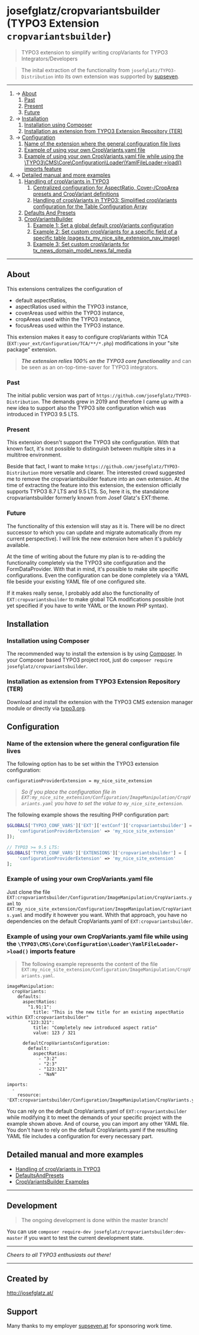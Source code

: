 # josefglatz/cropvariantsbuilder (TYPO3 Extension `cropvariantsbuilder`)

> TYPO3 extension to simplify writing cropVariants for TYPO3
> Integrators/Developers

> The inital extraction of the functionality from
> `josefglatz/TYPO3-Distribution` into its own extension was supported
> by [supseven](https://www.supseven.at/).

---

1. → [About](#about)
   1. [Past](#past)
   2. [Present](#present)
   3. [Future](#future)
2. → [Installation](#installation)
   1. [Installation using Composer](#installation-using-composer)
   2. [Installation as extension from TYPO3 Extension Repository (TER)](#installation-as-extension-from-typo3-extension-repository-ter)
3. → [Configuration](#configuration)
   1. [Name of the extension where the general configuration file lives](#name-of-the-extension-where-the-general-configuration-file-lives)
   2. [Example of using your own CropVariants.yaml file](#example-of-using-your-own-cropvariantsyaml-file)
   3. [Example of using your own CropVariants.yaml file while using the \TYPO3\CMS\Core\Configuration\Loader\YamlFileLoader->load() imports feature](#example-of-using-your-own-cropvariantsyaml-file-while-using-the-typo3cmscoreconfigurationloaderyamlfileloader-load-imports-feature)
4. → [Detailed manual and more examples](#detailed-manual-and-more-examples)
   1. [Handling of cropVariants in TYPO3](Documentation/Markdown/Images/Index.md#handling-of-cropvariants-in-typo3)
      1. [Centralized configuration for AspectRatio, Cover-/CropArea presets and CropVariant definitions](Documentation/Markdown/Images/Index.md#centralized-configuration-for-aspectratio-cover-croparea-presets-and-cropvariant-definitions)
      2. [Handling of cropVariants in TYPO3: Simplified cropVariants configuration for the Table Configuration Array](Documentation/Markdown/Images/Index.md#simplified-cropvariants-configuration-for-the-table-configuration-array)
   2. [Defaults And Presets](Documentation/Markdown/Images/DefaultsAndPresets.md)
   3. [CropVariantsBuilder](Documentation/Markdown/Images/CropVariantsBuilder.md)
      1. [Example 1: Set a global default cropVariants configuration](Documentation/Markdown/Images/CropVariantsBuilder.md#example-1-set-a-global-default-cropvariants-configuration)
      2. [Example 2: Set custom cropVariants for a specific field of a specific table (pages.tx_my_nice_site_extension_nav_image)](Documentation/Markdown/Images/CropVariantsBuilder.md#example-2-set-custom-cropvariants-for-a-specific-field-of-a-specific-table-pagestx_my_nice_site_extension_nav_image)
      3. [Example 3: Set custom cropVariants for tx_news_domain_model_news.fal_media](Documentation/Markdown/Images/CropVariantsBuilder.md#example-3-set-custom-cropvariants-for-tx_news_domain_model_newsfal_media)

---

## About

This extensions centralizes the configuration of

* default aspectRatios,
* aspectRatios used within the TYPO3 instance,
* coverAreas used within the TYPO3 instance,
* cropAreas used within the TYPO3 instance,
* focusAreas used within the TYPO3 instance.

This extension makes it easy to configure cropVariants within TCA
(`EXT:your_ext/Configuration/TCA/**/*.php`) modifications in your "site
package" extension.

> ***The extension relies 100% on the TYPO3 core functionality*** and
> can be seen as an on-top-time-saver for TYPO3 integrators.

### Past

The initial public version was part of
`https://github.com/josefglatz/TYPO3-Distribution`. The demands grew in
2019 and therefore I came up with a new idea to support also the TYPO3
site configuration which was introduced in TYPO3 9.5 LTS.

### Present

This extension doesn't support the TYPO3 site configuration. With that
known fact, it's not possible to distinguish between multiple sites in a
multitree environment.

Beside that fact, I want to make
`https://github.com/josefglatz/TYPO3-Distribution` more versatile and
clearer. The interested crowd suggested me to remove the
cropvariantsbuilder feature into an own extension. At the time of
extracting the feature into this extension, the extension officially
supports TYPO3 8.7 LTS and 9.5 LTS. So, here it is, the standalone
cropvariantsbuilder formerly known from Josef Glatz's EXT:theme.

### Future

The functionality of this extension will stay as it is. There will be no
direct successor to which you can update and migrate automatically (from
my current perspective). I will link the new extension here when it's
publicly available.

At the time of writing about the future my plan is to re-adding the
functionality completely via the TYPO3 site configuration and the
FormDataProvider. With that in mind, it's possible to make site specific
configurations. Even the configuration can be done completely via a YAML
file beside your existing YAML file of one configured site.

If it makes really sense, I probably add also the functionality of
`EXT:cropvariantsbuilder` to make global TCA modifications possible (not
yet specified if you have to write YAML or the known PHP syntax).

## Installation

### Installation using Composer

The recommended way to install the extension is by using
[Composer](https://getcomposer.org/). In your Composer based TYPO3
project root, just do `composer require josefglatz/cropvariantsbuilder`.

### Installation as extension from TYPO3 Extension Repository (TER)

Download and install the extension with the TYPO3 CMS extension manager
module or directly via
[typo3.org](https://typo3.org/extensions/repository/view/cropvariantsbuilder).

## Configuration

### Name of the extension where the general configuration file lives

The following option has to be set within the TYPO3 extension
configuration:

```
configurationProviderExtension = my_nice_site_extension
```

> *So if you place the configuration file in
> `EXT:my_nice_site_extension/Configuration/ImageManipulation/CropVariants.yaml`
> you have to set the value to `my_nice_site_extension`.*

The following example shows the resulting PHP configuration part:

```php
$GLOBALS['TYPO3_CONF_VARS']['EXT']['extConf']['cropvariantsbuilder'] = serialize([
    'configurationProviderExtension' => 'my_nice_site_extension'
]);

// TYPO3 >= 9.5 LTS:
$GLOBALS['TYPO3_CONF_VARS']['EXTENSIONS']['cropvariantsbuilder'] = [
    'configurationProviderExtension' => 'my_nice_site_extension'
];
```

### Example of using your own CropVariants.yaml file

Just clone the file
`EXT:cropvariantsbuilder/Configuration/ImageManipulation/CropVariants.yaml`
to
`EXT:my_nice_site_extension/Configuration/ImageManipulation/CropVariants.yaml`
and modify it however you want. Whith that approach, you have no
dependencies on the default CropVariants.yaml of
`EXT:cropvariantsbuilder`.

### Example of using your own CropVariants.yaml file while using the `\TYPO3\CMS\Core\Configuration\Loader\YamlFileLoader->load()` imports feature

> The following example represents the content of the file
> `EXT:my_nice_site_extension/Configuration/ImageManipulation/CropVariants.yaml`.

```
imageManipulation:
  cropVariants:
    defaults:
      aspectRatios:
        "1.91:1":
          title: "This is the new title for an existing aspectRatio within EXT:cropvariantsbuilder"
        "123:321":
          title: "Completely new introduced aspect ratio"
          value: 123 / 321

      defaultCropVariantsConfiguration:
        default:
          aspectRatios:
            - "3:2"
            - "2:3"
            - "123:321"
            - "NaN"

imports:
  -
    resource: 'EXT:cropvariantsbuilder/Configuration/ImageManipulation/CropVariants.yaml'

```

You can rely on the default CropVariants.yaml of
`EXT:cropvariantsbuilder` while modifying it to meet the demands of your
specific project with the example shown above. And of course, you can
import any other YAML file. You don't have to rely on the default
CropVariants.yaml if the resulting YAML file includes a configuration
for every necessary part.

## Detailed manual and more examples

* [Handling of cropVariants in TYPO3](Documentation/Markdown/Images/Index.md#handling-of-cropvariants-in-typo3)
* [DefaultsAndPresets](Documentation/Markdown/Images/DefaultsAndPresets.md)
* [CropVariantsBuilder Examples](Documentation/Markdown/Images/CropVariantsBuilder.md)

---

## Development

> The ongoing development is done within the master branch!

You can use `composer require-dev
josefglatz/cropvariantsbuilder:dev-master` if you want to test the
current development state.


---

*Cheers to all TYPO3 enthusiasts out there!*

---

## Created by

<http://josefglatz.at/>

## Support

Many thanks to my employer [supseven.at](https://www.supseven.at/) for
sponsoring work time.
